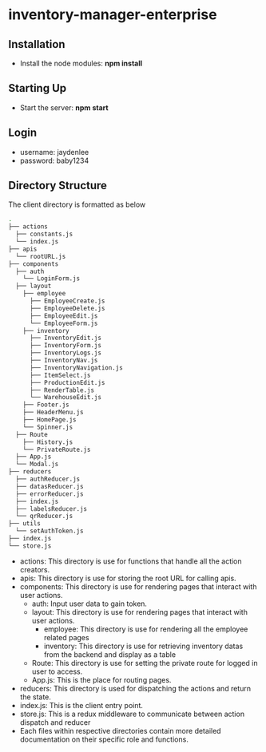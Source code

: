 # inventory-manager-enterprise

## Installation

- Install the node modules: **npm install**

## Starting Up

- Start the server: **npm start**

## Login

- username: jaydenlee
- password: baby1234

## Directory Structure

The client directory is formatted as below

```bash
.
├── actions
  ├── constants.js
  └── index.js
├── apis
  └── rootURL.js
├── components
  ├── auth
    └── LoginForm.js
  ├── layout
    ├── employee
      ├── EmployeeCreate.js
      ├── EmployeeDelete.js
      ├── EmployeeEdit.js
      └── EmployeeForm.js
    ├── inventory
      ├── InventoryEdit.js
      ├── InventoryForm.js
      ├── InventoryLogs.js
      ├── InventoryNav.js
      ├── InventoryNavigation.js
      ├── ItemSelect.js
      ├── ProductionEdit.js
      ├── RenderTable.js
      └── WarehouseEdit.js
    ├── Footer.js
    ├── HeaderMenu.js
    ├── HomePage.js
    └── Spinner.js
  ├── Route
    ├── History.js
    └── PrivateRoute.js
  ├── App.js
  └── Modal.js
├── reducers
  ├── authReducer.js
  ├── datasReducer.js
  ├── errorReducer.js
  ├── index.js
  ├── labelsReducer.js
  └── qrReducer.js
├── utils
  └── setAuthToken.js
├── index.js
└── store.js

```

- actions: This directory is use for functions that handle all the action creators.
- apis: This directory is use for storing the root URL for calling apis.
- components: This directory is use for rendering pages that interact with user actions.
  - auth: Input user data to gain token.
  - layout: This directory is use for rendering pages that interact with user actions.
    - employee: This directory is use for rendering all the employee related pages
    - inventory: This directory is use for retrieving inventory datas from the backend and display as a table
  - Route: This directory is use for setting the private route for logged in user to access.
  - App.js: This is the place for routing pages.
- reducers: This directory is used for dispatching the actions and return the state.
- index.js: This is the client entry point.
- store.js: This is a redux middleware to communicate between action dispatch and reducer
- Each files within respective directories contain more detailed documentation on their specific role and functions.

